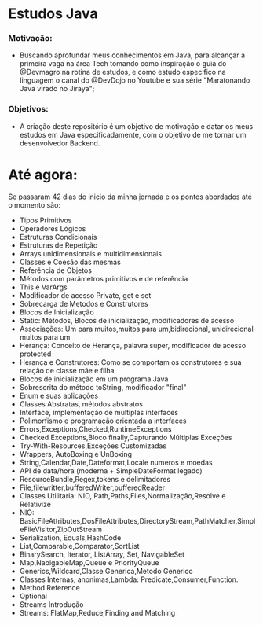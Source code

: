 # Estudos Java

### Motivação: 
 - Buscando aprofundar meus conhecimentos em Java, para alcançar a primeira vaga na área Tech tomando como inspiração o guia 
do @Devmagro na rotina de estudos, e como estudo especifico na linguagem o canal do @DevDojo no Youtube e sua série "Maratonando Java virado no Jiraya";

### Objetivos:
- A criação deste repositório é um objetivo de motivação e datar os meus estudos em Java especificadamente, com o objetivo de me tornar um desenvolvedor Backend.
# Até agora:
 Se passaram 42 dias do inicio da minha jornada e os pontos abordados até o momento são:
- Tipos Primitivos
- Operadores Lógicos
- Estruturas Condicionais
- Estruturas de Repetição
- Arrays unidimensionais e multidimensionais
- Classes e Coesão das mesmas
- Referência de Objetos
- Métodos com parâmetros primitivos e de referência
- This e VarArgs
- Modificador de acesso Private, get e set
- Sobrecarga de Metodos e Construtores
- Blocos de Inicialização
- Static: Métodos, Blocos de inicialização, modificadores de acesso
- Associações: Um para muitos,muitos para um,bidirecional, unidirecional muitos para um
- Herança: Conceito de Herança, palavra super, modificador de acesso protected
- Herança e Construtores: Como se comportam os construtores e sua relação de classe mãe e filha
- Blocos de inicialização em um programa Java
- Sobrescrita do método toString, modificador "final"
- Enum e suas aplicações
- Classes Abstratas, métodos abstratos
- Interface, implementação de multiplas interfaces
- Polimorfismo e programação orientada a interfaces
- Errors,Exceptions,Checked,RuntimeExceptions
- Checked Exceptions,Bloco finally,Capturando Múltiplas Exceções
- Try-With-Resources,Exceções Customizadas
- Wrappers, AutoBoxing e UnBoxing
- String,Calendar,Date,Dateformat,Locale numeros e moedas
- API de data/hora (moderna + SimpleDateFormat legado)
- ResourceBundle,Regex,tokens e delimitadores
- File,filewritter,bufferedWriter,bufferedReader
- Classes Utilitaria: NIO, Path,Paths,Files,Normalização,Resolve e Relativize
- NIO: BasicFileAttributes,DosFileAttributes,DirectoryStream,PathMatcher,SimpleFileVisitor,ZipOutStream
- Serialization, Equals,HashCode
- List,Comparable,Comparator,SortList
- BinarySearch, Iterator, ListArray, Set, NavigableSet
- Map,NabigableMap,Queue e PriorityQueue
- Generics,Wildcard,Classe Generica,Metodo Generico
- Classes Internas, anonimas,Lambda: Predicate,Consumer,Function.
- Method Reference
- Optional
- Streams Introdução
- Streams: FlatMap,Reduce,Finding and Matching